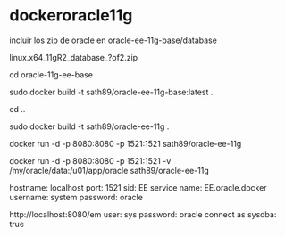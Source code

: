 # dockeroracle11g

incluir los zip de oracle en oracle-ee-11g-base/database

linux.x64_11gR2_database_?of2.zip

cd oracle-11g-ee-base

sudo docker build -t sath89/oracle-ee-11g-base:latest .

cd ..

sudo docker build -t sath89/oracle-ee-11g .


docker run -d -p 8080:8080 -p 1521:1521 sath89/oracle-ee-11g

docker run -d -p 8080:8080 -p 1521:1521 -v /my/oracle/data:/u01/app/oracle sath89/oracle-ee-11g

hostname: localhost 
port: 1521 
sid: EE 
service name: EE.oracle.docker 
username: system 
password: oracle 

http://localhost:8080/em 
user: sys 
password: oracle 
connect as sysdba: true 
